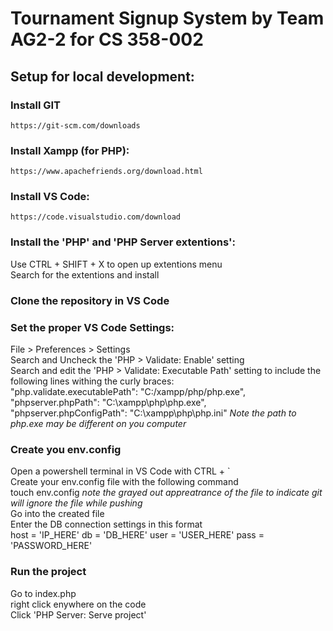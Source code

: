 # Tournament Signup System by Team AG2-2 for CS 358-002

## Setup for local development:

  ### Install GIT
    https://git-scm.com/downloads

  ### Install Xampp (for PHP):
    https://www.apachefriends.org/download.html
    
  ### Install VS Code:
    https://code.visualstudio.com/download
    
  ### Install the 'PHP' and 'PHP Server extentions':
  Use CTRL + SHIFT + X to open up extentions menu  
  Search for the extentions and install  

  ### Clone the repository in VS Code

  ### Set the proper VS Code Settings:
  File > Preferences > Settings  
  Search and Uncheck the 'PHP > Validate: Enable' setting  
  Search and edit the 'PHP > Validate: Executable Path' setting to include the following lines withing the curly braces:   
    "php.validate.executablePath": "C:/xampp/php/php.exe",
    "phpserver.phpPath": "C:\\xampp\\php\\php.exe",
    "phpserver.phpConfigPath": "C:\\xampp\\php\\php.ini"
  *Note the path to php.exe may be different on you computer*  

  ### Create you env.config
  Open a powershell terminal in VS Code with CTRL + `  
  Create your env.config file with the following command  
    touch env.config
  *note the grayed out appreatrance of the file to indicate git will ignore the file while pushing*  
  Go into the created file  
  Enter the DB connection settings in this format  
    host = 'IP_HERE'
    db = 'DB_HERE'
    user = 'USER_HERE'
    pass = 'PASSWORD_HERE'

  ### Run the project
  Go to index.php  
  right click enywhere on the code  
  Click 'PHP Server: Serve project'  
